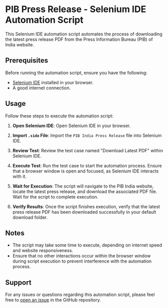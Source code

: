 
# PIB Press Release - Selenium IDE Automation Script

This Selenium IDE automation script automates the process of downloading the latest press release PDF from the Press Information Bureau (PIB) of India website.

## Prerequisites

Before running the automation script, ensure you have the following:

- [Selenium IDE](https://www.selenium.dev/selenium-ide/) installed in your browser.
- A good internet connection.

## Usage

Follow these steps to execute the automation script:

1. **Open Selenium IDE**: Open Selenium IDE in your browser.

2. **Import `.side` File**: Import the `PIB India Press Release` file into Selenium IDE.

3. **Review Test**: Review the test case named "Download Latest PDF" within Selenium IDE.

4. **Execute Test**: Run the test case to start the automation process. Ensure that a browser window is open and focused, as Selenium IDE interacts with it.

5. **Wait for Execution**: The script will navigate to the PIB India website, locate the latest press release, and download the associated PDF file. Wait for the script to complete execution.

6. **Verify Results**: Once the script finishes execution, verify that the latest press release PDF has been downloaded successfully in your default download folder.

## Notes

- The script may take some time to execute, depending on internet speed and website responsiveness.
- Ensure that no other interactions occur within the browser window during script execution to prevent interference with the automation process.

## Support

For any issues or questions regarding this automation script, please feel free to [open an issue](https://github.com/sameer-kumar-shrivastava/PIB-Press-Release-Automation/issues) in the GitHub repository.

